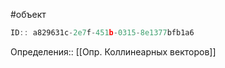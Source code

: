 #объект

```javascript
ID:: a829631c-2e7f-451b-0315-8e1377bfb1a6
```

Определения:: [[Опр. Коллинеарных векторов]]